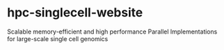 # hpc-singlecell-website
Scalable memory-efficient and high performance Parallel Implementations for large-scale single cell genomics
